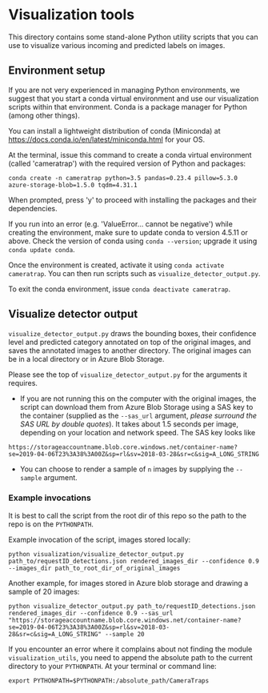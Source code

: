 # Visualization tools

This directory contains some stand-alone Python utility scripts that you can use to visualize various incoming and predicted labels on images. 


## Environment setup

If you are not very experienced in managing Python environments, we suggest that you start a conda virtual environment and use our visualization scripts within that environment. Conda is a package manager for Python (among other things).

You can install a lightweight distribution of conda (Miniconda) at https://docs.conda.io/en/latest/miniconda.html for your OS. 

At the terminal, issue this command to create a conda virtual environment (called 'cameratrap') with the required version of Python and packages:

```
conda create -n cameratrap python=3.5 pandas=0.23.4 pillow=5.3.0 azure-storage-blob=1.5.0 tqdm=4.31.1
```

When prompted, press 'y' to proceed with installing the packages and their dependencies. 

If you run into an error (e.g. 'ValueError... cannot be negative') while creating the environment, make sure to update conda to version 4.5.11 or above. Check the version of conda using `conda --version`; upgrade it using `conda update conda`. 

Once the environment is created, activate it using `conda activate cameratrap`. You can then run scripts such as `visualize_detector_output.py`.

To exit the conda environment, issue `conda deactivate cameratrap`.


## Visualize detector output

`visualize_detector_output.py` draws the bounding boxes, their confidence level and predicted category annotated on top of the original images, and saves the annotated images to another directory. The original images can be in a local directory or in Azure Blob Storage. 

Please see the top of `visualize_detector_output.py` for the arguments it requires.

- If you are not running this on the computer with the original images, the script can download them from Azure Blob Storage using a SAS key to the container (supplied as the `--sas_url` argument, *please surround the SAS URL by double quotes*). It takes about 1.5 seconds per image, depending on your location and network speed. The SAS key looks like

```
https://storageaccountname.blob.core.windows.net/container-name?se=2019-04-06T23%3A38%3A00Z&sp=rl&sv=2018-03-28&sr=c&sig=A_LONG_STRING
```

- You can choose to render a sample of `n` images by supplying the `--sample` argument.


### Example invocations

It is best to call the script from the root dir of this repo so the path to the repo is on the `PYTHONPATH`.

Example invocation of the script, images stored locally:
```
python visualization/visualize_detector_output.py path_to/requestID_detections.json rendered_images_dir --confidence 0.9 --images_dir path_to_root_dir_of_original_images 
```

Another example, for images stored in Azure blob storage and drawing a sample of 20 images:
```
python visualize_detector_output.py path_to/requestID_detections.json rendered_images_dir --confidence 0.9 --sas_url "https://storageaccountname.blob.core.windows.net/container-name?se=2019-04-06T23%3A38%3A00Z&sp=rl&sv=2018-03-28&sr=c&sig=A_LONG_STRING" --sample 20
```

If you encounter an error where it complains about not finding the module `visualization_utils`, you need to append the absolute path to the current directory to your `PYTHONPATH`. At your terminal or command line:

```
export PYTHONPATH=$PYTHONPATH:/absolute_path/CameraTraps
```
